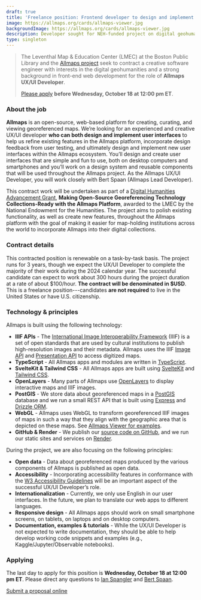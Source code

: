 ```yaml
---
draft: true
title: 'Freelance position: Frontend developer to design and implement new features in Allmaps platform'
image: https://allmaps.org/cards/allmaps-viewer.jpg
backgroundImage: https://allmaps.org/cards/allmaps-viewer.jpg
description: Developer sought for NEH-funded project on digital geohumanities
type: singleton
---
```


>The Leventhal Map & Education Center (LMEC) at the Boston Public Library and the [Allmaps project](https://allmaps.org) seek to contract a creative software engineer with interests in the digital geohumanities and a strong background in front-end web development for the role of **Allmaps UX/UI Developer**.
>
>[Please apply](#apply-now) **before Wednesday, October 18 at 12:00 pm ET**.

<!-- {{< figure src="https://allmaps.org/cards/allmaps-editor.jpg" caption="An atlas in Allmaps Editor" >}} -->

### About the job

**Allmaps** is an open-source, web-based platform for creating, curating, and viewing georeferenced maps. We’re looking for an experienced and creative UX/UI developer **who can both design and implement user interfaces** to help us refine existing features in the Allmaps platform, incorporate design feedback from user testing, and ultimately design and implement new user interfaces within the Allmaps ecosystem. You’ll design and create user interfaces that are simple and fun to use, both on desktop computers and smartphones and you’ll work on a design system and reusable components that will be used throughout the Allmaps project. As the Allmaps UX/UI Developer, you will work closely with Bert Spaan (Allmaps Lead Developer).

This contract work will be undertaken as part of a [Digital Humanities Advancement Grant](https://www.neh.gov/news/neh-announces-413-million-280-humanities-projects-nationwide), **Making Open-Source Georeferencing Technology Collections-Ready with the Allmaps Platform**, awarded to the LMEC by the National Endowment for the Humanities. The project aims to polish existing functionality, as well as create new features, throughout the Allmaps platform with the goal of making it easier for map-holding institutions across the world to incorporate Allmaps into their digital collections.

### Contract details

This contracted position is renewable on a task-by-task basis. The project runs for 3 years, though we expect the UX/UI Developer to complete the majority of their work during the 2024 calendar year. The successful candidate can expect to work about 300 hours during the project duration at a rate of about $100/hour. **The contract will be denominated in $USD**. This is a freelance position---candidates **are not required** to live in the United States or have U.S. citizenship.

### Technology & principles

Allmaps is built using the following technology:

* **IIIF APIs** - The [International Image Interoperability Framework](https://iiif.io) (IIIF) is a set of open standards that are used by cultural institutions to publish high-resolution images and their metadata. Allmaps uses the IIIF [Image API](https://iiif.io/api/image/3.0/) and [Presentation API](https://iiif.io/api/presentation/3.0/) to access digitized maps.
* **TypeScript** - All Allmaps apps and modules are written in [TypeScript](https://www.typescriptlang.org/).
* **SvelteKit & Tailwind CSS** - All Allmaps apps are built using [SvelteKit](https://kit.svelte.dev/) and [Tailwind CSS](https://tailwindcss.com/).
* **OpenLayers** - Many parts of Allmaps use [OpenLayers](https://openlayers.org/) to display interactive maps and IIIF images.
* **PostGIS** - We store data about georeferenced maps in a [PostGIS](http://postgis.net/) database and we run a small REST API that is built using [Express](https://expressjs.com/) and [Drizzle ORM](https://orm.drizzle.team/).
* **WebGL** - Allmaps uses WebGL to transform georeferenced IIIF images of maps in such a way that they align with the geographic area that is depicted on these maps. See [Allmaps Viewer for examples](https://viewer.allmaps.org/?url=https%3A%2F%2Fannotations.allmaps.org%2F%3Furl%3Dhttps%3A%2F%2Frotterdamspubliek.nl%2Fiiif%2FNL-RtSA_4001_1972-755-1%2Finfo.json).
* **GitHub & Render** - We publish our [source code on GitHub](https://github.com/allmaps/allmaps), and we run our static sites and services on [Render](https://render.com/).

During the project, we are also focusing on the following principles:

* **Open data** - Data about georeferenced maps produced by the various components of Allmaps is published as open data.
* **Accessibility** - Incorporating accessibility features in conformance with the [W3 Accessibility Guidelines](https://www.w3.org/WAI/standards-guidelines/) will be an important aspect of the successful UX/UI Developer’s role.
* **Internationalization** - Currently, we only use English in our user interfaces. In the future, we plan to translate our web apps to different languages.
* **Responsive design** - All Allmaps apps should work on small smartphone screens, on tablets, on laptops and on desktop computers.
* **Documentation, examples & tutorials** - While the UX/UI Developer is not expected to write documentation, they should be able to help develop working code snippets and examples (e.g., Kaggle/Jupyter/Observable notebooks).

### Applying

The last day to apply for this position is **Wednesday, October 18 at 12:00 pm ET**. Please direct any questions to [Ian Spangler](mailto:bert@allmaps.org) and [Bert Spaan](mailto:bert@allmaps.org).

<a href="https://airtable.com/appfE1BFZoHj0lgNu/shruyy2LqptK53AB1" class="btn btn-primary-outline">Submit a proposal online</a>